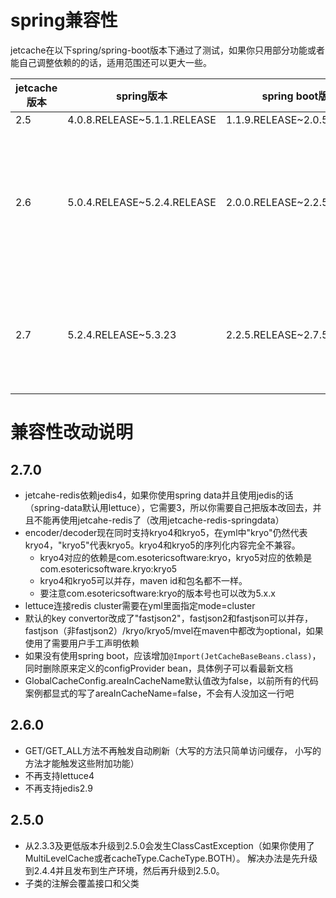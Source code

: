 # spring兼容性
jetcache在以下spring/spring-boot版本下通过了测试，如果你只用部分功能或者能自己调整依赖的的话，适用范围还可以更大一些。

| jetcache版本 | spring版本                    | spring boot版本               | 说明                                                                            |
|------------|-----------------------------|-----------------------------|-------------------------------------------------------------------------------|
| 2.5        | 4.0.8.RELEASE~5.1.1.RELEASE | 1.1.9.RELEASE~2.0.5.RELEASE ||
| 2.6        | 5.0.4.RELEASE~5.2.4.RELEASE | 2.0.0.RELEASE~2.2.5.RELEASE | jetcache-redis依赖jedis3.1.0，spring-data(jedis，boot版本<=2.1.X)依赖jedis2.9.3，不能同时用 |
| 2.7        | 5.2.4.RELEASE~5.3.23        | 2.2.5.RELEASE~2.7.5         | jetcahe-redis依赖jedis4，spring-data(jedis)依赖jedis3，不能同时用                        |

# 兼容性改动说明
## 2.7.0
* jetcahe-redis依赖jedis4，如果你使用spring data并且使用jedis的话（spring-data默认用lettuce），它需要3，所以你需要自己把版本改回去，并且不能再使用jetcahe-redis了（改用jetcache-redis-springdata）
* encoder/decoder现在同时支持kryo4和kryo5，在yml中"kryo"仍然代表kryo4，"kryo5"代表kryo5。kryo4和kryo5的序列化内容完全不兼容。
  * kryo4对应的依赖是com.esotericsoftware:kryo，kryo5对应的依赖是com.esotericsoftware.kryo:kryo5
  * kryo4和kryo5可以并存，maven id和包名都不一样。
  * 要注意com.esotericsoftware:kryo的版本号也可以改为5.x.x
* lettuce连接redis cluster需要在yml里面指定mode=cluster
* 默认的key convertor改成了"fastjson2"，fastjson2和fastjson可以并存，fastjson（非fastjson2）/kryo/kryo5/mvel在maven中都改为optional，如果使用了需要用户手工声明依赖
* 如果没有使用spring boot，应该增加```@Import(JetCacheBaseBeans.class)```，同时删除原来定义的configProvider bean，具体例子可以看最新文档
* GlobalCacheConfig.areaInCacheName默认值改为false，以前所有的代码案例都显式的写了areaInCacheName=false，不会有人没加这一行吧

## 2.6.0
* GET/GET_ALL方法不再触发自动刷新（大写的方法只简单访问缓存， 小写的方法才能触发这些附加功能）
* 不再支持lettuce4
* 不再支持jedis2.9

## 2.5.0
* 从2.3.3及更低版本升级到2.5.0会发生ClassCastException（如果你使用了MultiLevelCache或者cacheType.CacheType.BOTH）。
解决办法是先升级到2.4.4并且发布到生产环境，然后再升级到2.5.0。
* 子类的注解会覆盖接口和父类